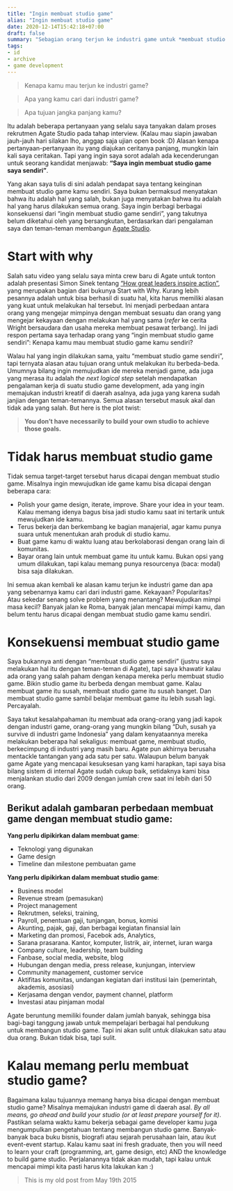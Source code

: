 ```yaml
---
title: "Ingin membuat studio game"
alias: "Ingin membuat studio game"
date: 2020-12-14T15:42:18+07:00
draft: false
summary: "Sebagian orang terjun ke industri game untuk *membuat studio game*, tapi apakah benar kamu ingin membuat studio? Ataukah kamu hanya ingin membuat game? Apakah kamu tahu yang harus dilakukan untuk *membuat studio game*?"
tags:
- id
- archive
- game development
---
```


> Kenapa kamu mau terjun ke industri game?

> Apa yang kamu cari dari industri game?

> Apa tujuan jangka panjang kamu?

Itu adalah beberapa pertanyaan yang selalu saya tanyakan dalam proses rekrutmen Agate Studio pada tahap interview. (Kalau mau siapin jawaban jauh-jauh hari silakan lho, anggap saja ujian open book :D) Alasan kenapa pertanyaan-pertanyaan itu yang diajukan ceritanya panjang, mungkin lain kali saya ceritakan. Tapi yang ingin saya sorot adalah ada kecenderungan untuk seorang kandidat menjawab: **“Saya ingin membuat studio game saya sendiri”**.

Yang akan saya tulis di sini adalah pendapat saya tentang keinginan membuat studio game kamu sendiri. Saya bukan bermaksud menyatakan bahwa itu adalah hal yang salah, bukan juga menyatakan bahwa itu adalah hal yang harus dilakukan semua orang. Saya ingin berbagi berbagai konsekuensi dari “ingin membuat studio game sendiri”, yang takutnya belum diketahui oleh yang bersangkutan, berdasarkan dari pengalaman saya dan teman-teman membangun [Agate Studio](https://agate.id).

# Start with why

Salah satu video yang selalu saya minta crew baru di Agate untuk tonton adalah presentasi Simon Sinek tentang [“How great leaders inspire action”](https://www.ted.com/talks/simon_sinek_how_great_leaders_inspire_action%3Flanguage%3Did), yang merupakan bagian dari bukunya Start with Why. Kurang lebih pesannya adalah untuk bisa berhasil di suatu hal, kita harus memiliki alasan yang kuat untuk melakukan hal tersebut. Ini menjadi perbedaan antara orang yang mengejar mimpinya dengan membuat sesuatu dan orang yang mengejar kekayaan dengan melakukan hal yang sama (*refer* ke cerita Wright bersaudara dan usaha mereka membuat pesawat terbang). Ini jadi respon pertama saya terhadap orang yang “ingin membuat studio game sendiri”: Kenapa kamu mau membuat studio game kamu sendiri?

Walau hal yang ingin dilakukan sama, yaitu “membuat studio game sendiri”, tapi ternyata alasan atau tujuan orang untuk melakukan itu berbeda-beda. Umumnya bilang ingin memujudkan ide mereka menjadi game, ada juga yang merasa itu adalah *the next logical step* setelah mendapatkan pengalaman kerja di suatu studio game development, ada yang ingin memajukan industri kreatif di daerah asalnya, ada juga yang karena sudah janjian dengan teman-temannya. Semua alasan tersebut masuk akal dan tidak ada yang salah. But here is the plot twist:

> **You don’t have necessarily to build your own studio to achieve those goals.**

# Tidak harus membuat studio game

Tidak semua target-target tersebut harus dicapai dengan membuat studio game. Misalnya ingin mewujudkan ide game kamu bisa dicapai dengan beberapa cara:

- Polish your game design, iterate, improve. Share your idea in your team. Kalau memang idenya bagus bisa jadi studio kamu saat ini tertarik untuk mewujudkan ide kamu.
- Terus bekerja dan berkembang ke bagian manajerial, agar kamu punya suara untuk menentukan arah produk di studio kamu.
- Buat game kamu di waktu luang atau berkolaborasi dengan orang lain di komunitas.
- Bayar orang lain untuk membuat game itu untuk kamu. Bukan opsi yang umum dilakukan, tapi kalau memang punya resourcenya (baca: modal) bisa saja dilakukan.

Ini semua akan kembali ke alasan kamu terjun ke industri game dan apa yang sebenarnya kamu cari dari industri game. Kekayaan? Popularitas? Atau sekedar senang solve problem yang menantang? Mewujudkan mimpi masa kecil? Banyak jalan ke Roma, banyak jalan mencapai mimpi kamu, dan belum tentu harus dicapai dengan membuat studio game kamu sendiri.

# Konsekuensi membuat studio game

Saya bukannya anti dengan “membuat studio game sendiri” (justru saya melakukan hal itu dengan teman-teman di Agate), tapi saya khawatir kalau ada orang yang salah paham dengan kenapa mereka perlu membuat studio game. Bikin studio game itu berbeda dengan membuat game. Kalau membuat game itu susah, membuat studio game itu susah banget. Dan membuat studio game sambil belajar membuat game itu lebih susah lagi. Percayalah.

Saya takut kesalahpahaman itu membuat ada orang-orang yang jadi kapok dengan industri game, orang-orang yang mungkin bilang “Duh, susah ya survive di industri game Indonesia” yang dalam kenyataannya mereka melakukan beberapa hal sekaligus: membuat game, membuat studio, berkecimpung di industri yang masih baru. Agate pun akhirnya berusaha mentackle tantangan yang ada satu per satu. Walaupun belum banyak game Agate yang mencapai kesuksesan yang kami harapkan, tapi saya bisa bilang sistem di internal Agate sudah cukup baik, setidaknya kami bisa menjalankan studio dari 2009 dengan jumlah crew saat ini lebih dari 50 orang.

## Berikut adalah gambaran perbedaan membuat game dengan membuat studio game:

**Yang perlu dipikirkan dalam membuat game**:

- Teknologi yang digunakan
- Game design
- Timeline dan milestone pembuatan game

**Yang perlu dipikirkan dalam membuat studio game**:

- Business model
- Revenue stream (pemasukan)
- Project management
- Rekrutmen, seleksi, training,
- Payroll, penentuan gaji, tunjangan, bonus, komisi
- Akunting, pajak, gaji, dan berbagai kegiatan finansial lain
- Marketing dan promosi, Facebok ads, Analytics,
- Sarana prasarana. Kantor, komputer, listrik, air, internet, iuran warga
- Company culture, leadership, team building
- Fanbase, social media, website, blog
- Hubungan dengan media, press release, kunjungan, interview
- Community management, customer service
- Aktifitas komunitas, undangan kegiatan dari institusi lain (pemerintah, akademis, asosiasi)
- Kerjasama dengan vendor, payment channel, platform
- Investasi atau pinjaman modal

Agate beruntung memiliki founder dalam jumlah banyak, sehingga bisa bagi-bagi tanggung jawab untuk mempelajari berbagai hal pendukung untuk membangun studio game. Tapi ini akan sulit untuk dilakukan satu atau dua orang. Bukan tidak bisa, tapi sulit.

# Kalau memang perlu membuat studio game?

Bagaimana kalau tujuannya memang hanya bisa dicapai dengan membuat studio game? Misalnya memajukan industri game di daerah asal. *By all means, go ahead and build your studio (or at least prepare yourself for it)*. Pastikan selama waktu kamu bekerja sebagai game developer kamu juga mengumpulkan pengetahuan tentang membangun studio game. Banyak-banyak baca buku bisnis, biografi atau sejarah perusahaan lain, atau ikut event-event startup. Kalau kamu saat ini fresh graduate, then you will need to learn your craft (programming, art, game design, etc) AND the knowledge to build game studio. Perjalanannya tidak akan mudah, tapi kalau untuk mencapai mimpi kita pasti harus kita lakukan kan :)

> This is my old post from May 19th 2015
